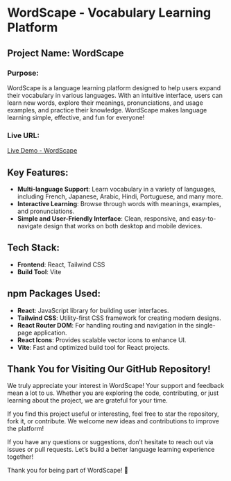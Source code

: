 # WordScape - Vocabulary Learning Platform

## Project Name: WordScape

### Purpose:
WordScape is a language learning platform designed to help users expand their vocabulary in various languages. With an intuitive interface, users can learn new words, explore their meanings, pronunciations, and usage examples, and practice their knowledge. WordScape makes language learning simple, effective, and fun for everyone!

### Live URL:
[Live Demo - WordScape](#)  <!-- Replace with your actual live URL -->

## Key Features:
- **Multi-language Support**: Learn vocabulary in a variety of languages, including French, Japanese, Arabic, Hindi, Portuguese, and many more.
- **Interactive Learning**: Browse through words with meanings, examples, and pronunciations.
- **Simple and User-Friendly Interface**: Clean, responsive, and easy-to-navigate design that works on both desktop and mobile devices.

## Tech Stack:
- **Frontend**: React, Tailwind CSS
- **Build Tool**: Vite

## npm Packages Used:
- **React**: JavaScript library for building user interfaces.
- **Tailwind CSS**: Utility-first CSS framework for creating modern designs.
- **React Router DOM**: For handling routing and navigation in the single-page application.
- **React Icons**: Provides scalable vector icons to enhance UI.
- **Vite**: Fast and optimized build tool for React projects.

## Thank You for Visiting Our GitHub Repository!

We truly appreciate your interest in WordScape! Your support and feedback mean a lot to us. Whether you are exploring the code, contributing, or just learning about the project, we are grateful for your time.

If you find this project useful or interesting, feel free to star the repository, fork it, or contribute. We welcome new ideas and contributions to improve the platform!

If you have any questions or suggestions, don’t hesitate to reach out via issues or pull requests. Let’s build a better language learning experience together!

Thank you for being part of WordScape! 🚀
